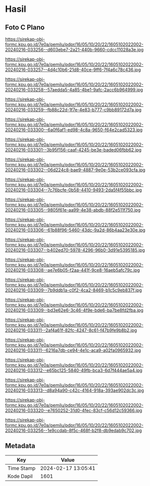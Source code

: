 # Hasil

## Foto C Plano

https://sirekap-obj-formc.kpu.go.id/7e0a/pemilu/pdpr/16/05/10/20/22/1605102022002-20240216-033256--d603ebe7-2a21-440b-9660-cdcc11028a3e.jpg

https://sirekap-obj-formc.kpu.go.id/7e0a/pemilu/pdpr/16/05/10/20/22/1605102022002-20240216-033257--4d4c10b6-21d8-40ce-9ff6-7f4a6c78c436.jpg

https://sirekap-obj-formc.kpu.go.id/7e0a/pemilu/pdpr/16/05/10/20/22/1605102022002-20240216-033258--57aedda5-4a85-4be1-9afc-2acc6b964999.jpg

https://sirekap-obj-formc.kpu.go.id/7e0a/pemilu/pdpr/16/05/10/20/22/1605102022002-20240216-033259--fb88c22d-1f7e-4e83-b777-c9bb89172d7a.jpg

https://sirekap-obj-formc.kpu.go.id/7e0a/pemilu/pdpr/16/05/10/20/22/1605102022002-20240216-033300--6a0f6af1-ed98-4c8a-9650-f64e2cad5323.jpg

https://sirekap-obj-formc.kpu.go.id/7e0a/pemilu/pdpr/16/05/10/20/22/1605102022002-20240216-033301--3b95f156-caaf-4245-be3e-baded06fbb62.jpg

https://sirekap-obj-formc.kpu.go.id/7e0a/pemilu/pdpr/16/05/10/20/22/1605102022002-20240216-033302--06d224c8-bae9-4887-9e0e-53b2ce093cfa.jpg

https://sirekap-obj-formc.kpu.go.id/7e0a/pemilu/pdpr/16/05/10/20/22/1605102022002-20240216-033304--7c76bcfe-0b58-4410-9493-2da5f4f55bbc.jpg

https://sirekap-obj-formc.kpu.go.id/7e0a/pemilu/pdpr/16/05/10/20/22/1605102022002-20240216-033305--9805f61e-aa99-4e38-abdb-88f2e511f750.jpg

https://sirekap-obj-formc.kpu.go.id/7e0a/pemilu/pdpr/16/05/10/20/22/1605102022002-20240216-033306--61b88f96-5460-43dc-9a2d-86b4aa23e30e.jpg

https://sirekap-obj-formc.kpu.go.id/7e0a/pemilu/pdpr/16/05/10/20/22/1605102022002-20240216-033307--b402ed70-5978-4296-96b0-3d91e5395185.jpg

https://sirekap-obj-formc.kpu.go.id/7e0a/pemilu/pdpr/16/05/10/20/22/1605102022002-20240216-033308--ae7e6b05-f2aa-441f-9ce8-16aeb5afc79c.jpg

https://sirekap-obj-formc.kpu.go.id/7e0a/pemilu/pdpr/16/05/10/20/22/1605102022002-20240216-033309--7b9ddb1a-c0f2-4ca2-8469-b1c5c9eb837f.jpg

https://sirekap-obj-formc.kpu.go.id/7e0a/pemilu/pdpr/16/05/10/20/22/1605102022002-20240216-033309--bd3e62e6-3c46-4f9e-bde6-ba7be8fd2fba.jpg

https://sirekap-obj-formc.kpu.go.id/7e0a/pemilu/pdpr/16/05/10/20/22/1605102022002-20240216-033311--2af4a61f-82fc-4247-8c61-f47b9fe9b8b2.jpg

https://sirekap-obj-formc.kpu.go.id/7e0a/pemilu/pdpr/16/05/10/20/22/1605102022002-20240216-033311--6216a7db-ce94-4e1c-aca9-a02fa0965932.jpg

https://sirekap-obj-formc.kpu.go.id/7e0a/pemilu/pdpr/16/05/10/20/22/1605102022002-20240216-033312--e65bc125-5840-49fb-bca3-6d7f444ae5a4.jpg

https://sirekap-obj-formc.kpu.go.id/7e0a/pemilu/pdpr/16/05/10/20/22/1605102022002-20240216-033313--d8a94a90-c42c-4164-918a-393ae902dc3c.jpg

https://sirekap-obj-formc.kpu.go.id/7e0a/pemilu/pdpr/16/05/10/20/22/1605102022002-20240216-033320--e7650252-31d0-4fec-83cf-c56d12c59366.jpg

https://sirekap-obj-formc.kpu.go.id/7e0a/pemilu/pdpr/16/05/10/20/22/1605102022002-20240216-033256--1e9ccdab-8f5c-468f-b2f8-db9edab9c702.jpg


## Metadata

| Key        | Value               |
| ---------- | ------------------- |
| Time Stamp | 2024-02-17 13:05:41 |
| Kode Dapil | 1601                |



